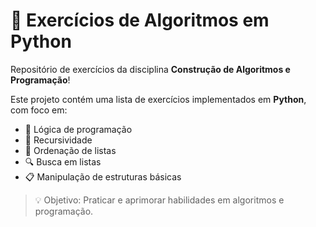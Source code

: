 # 🐍 Exercícios de Algoritmos em Python

Repositório de exercícios da disciplina **Construção de Algoritmos e Programação**!  

Este projeto contém uma lista de exercícios implementados em **Python**, com foco em:

- 🧠 Lógica de programação  
- 🔁 Recursividade  
- 🔢 Ordenação de listas  
- 🔍 Busca em listas  
- 📋 Manipulação de estruturas básicas  

> 💡 Objetivo: Praticar e aprimorar habilidades em algoritmos e programação.
